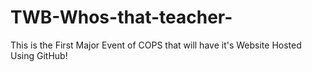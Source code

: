 # TWB-Whos-that-teacher-
This is the First Major Event of COPS that will have it's Website Hosted Using GitHub!

